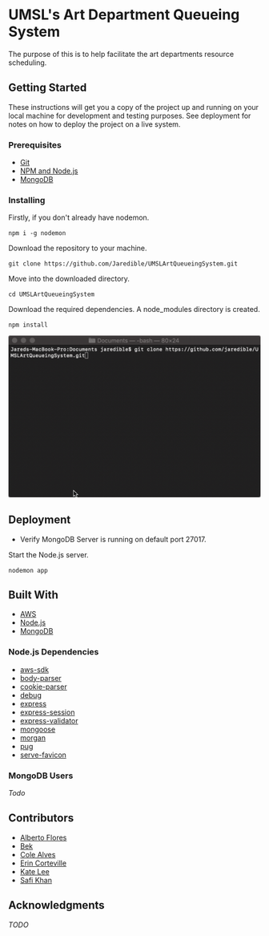 # UMSL's Art Department Queueing System

The purpose of this is to help facilitate the art departments resource scheduling.

## Getting Started

These instructions will get you a copy of the project up and running on your local machine for development and testing purposes. See deployment for notes on how to deploy the project on a live system.

### Prerequisites

* [Git](https://git-scm.com)
* [NPM and Node.js](https://www.npmjs.com/get-npm)
* [MongoDB](https://www.mongodb.com/download-center/community)

### Installing

Firstly, if you don't already have nodemon.

```
npm i -g nodemon
```

Download the repository to your machine.

```
git clone https://github.com/Jaredible/UMSLArtQueueingSystem.git
```

Move into the downloaded directory.

```
cd UMSLArtQueueingSystem
```

Download the required dependencies. A node_modules directory is created.

```
npm install
```

![Install](readme/images/install.gif)

## Deployment

* Verify MongoDB Server is running on default port 27017.

Start the Node.js server.

```
nodemon app
```

## Built With

* [AWS](https://aws.amazon.com)
* [Node.js](https://nodejs.org)
* [MongoDB](https://www.mongodb.com)

### Node.js Dependencies

* [aws-sdk](https://aws.amazon.com/sdk-for-node-js/)
* [body-parser](https://www.npmjs.com/package/body-parser)
* [cookie-parser](https://www.npmjs.com/package/cookie-parser)
* [debug](https://www.npmjs.com/package/debug)
* [express](https://www.npmjs.com/package/express)
* [express-session](https://www.npmjs.com/package/express-session)
* [express-validator](https://www.npmjs.com/package/express-validator)
* [mongoose](https://www.npmjs.com/package/mongoose)
* [morgan](https://www.npmjs.com/package/morgan)
* [pug](https://pugjs.org/api/getting-started.html)
* [serve-favicon](https://www.npmjs.com/package/serve-favicon)

### MongoDB Users
*Todo*

## Contributors
* [Alberto Flores](https://github.com/afty2)
* [Bek]()
* [Cole Alves](https://github.com/ColeAlves)
* [Erin Corteville]()
* [Kate Lee]()
* [Safi Khan]()

## Acknowledgments
*TODO*
